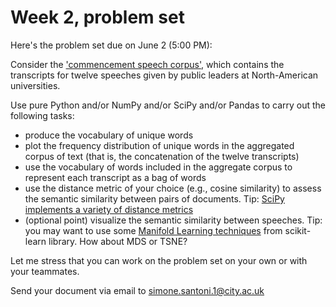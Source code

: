 # Week 2, problem set

Here's the problem set due on June 2 (5:00 PM):

Consider the ['commencement speech corpus'](/Users/simone/githubRepos/applied-NLP-smm694/data/commencementSpeeches),
which contains the transcripts for twelve speeches given by public 
leaders at North-American universities.

Use pure Python and/or NumPy and/or SciPy and/or Pandas to carry out the
following tasks:

- produce the vocabulary of unique words
- plot the frequency distribution of unique words in the aggregated corpus 
  of text (that is, the concatenation of the twelve transcripts)
- use the vocabulary of words included in the aggregate corpus
  to represent each transcript as a bag of words
- use the distance metric of your choice (e.g., cosine similarity) 
  to assess the semantic similarity between pairs of documents. Tip:
  [SciPy implements a variety of distance metrics](https://docs.scipy.org/doc/scipy/reference/spatial.distance.html)
- (optional point) visualize the semantic similarity between 
  speeches. Tip: you may want to use some [Manifold Learning
  techniques](https://scikit-learn.org/stable/modules/classes.html#module-sklearn.manifold)
  from scikit-learn library. How about MDS or TSNE?

Let me stress that you can work on the problem set on your own or with your
teammates.

Send your document via email to simone.santoni.1@city.ac.uk
